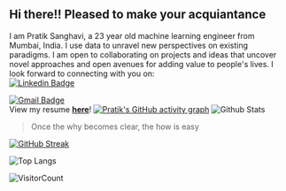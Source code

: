 ## Hi there!! Pleased to make your acquiantance

I am Pratik Sanghavi, a 23 year old machine learning engineer from Mumbai, India. I use data to unravel new perspectives on existing paradigms. I am open to collaborating on projects and ideas that uncover novel approaches and open avenues for adding value to people's lives. I look forward to connecting with you on:<br>
[![Linkedin Badge](https://img.shields.io/badge/-PratikSanghavi-blue?style=flat-square&logo=Linkedin&logoColor=white&link=https://www.linkedin.com/in/kaiwalyakoparkar/)](https://www.linkedin.com/in/pratik-sanghavi-62a571154) <br>

[![Gmail Badge](https://img.shields.io/badge/-sanghavipratikr@gmail.com-c14438?style=flat-square&logo=Gmail&logoColor=white&link=mailto:sanghavipratikr@gmail.com)](mailto:sanghavipratikr@gmail.com) <br>
 View my resume **[here](./My_Documents/Resume_Pratik_Sanghavi.pdf)**!
[![Pratik's GitHub activity graph](https://activity-graph.herokuapp.com/graph?username=PratikSangh&theme=xcode)](https://git.io/PratikSangh)
![Github Stats](https://github-readme-stats.vercel.app/api?username=PratikSangh&count_private=true&show_icons=true&include_all_commits=true)
> Once the why becomes clear, the how is easy<br>

[![GitHub Streak](https://github-readme-streak-stats.herokuapp.com/?user=PratikSangh)](https://github.com/DenverCoder1/github-readme-streak-stats)

![Top Langs](https://github-readme-stats.vercel.app/api/top-langs/?username=PratikSangh&hide=TeX&layout=compact)

![VisitorCount](https://profile-counter.glitch.me/{PratikSangh}/count.svg)
